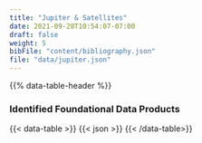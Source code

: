 ```yaml
---
title: "Jupiter & Satellites"
date: 2021-09-28T10:54:07-07:00
draft: false
weight: 5
bibFile: "content/bibliography.json"
file: "data/jupiter.json"
---
```


{{% data-table-header %}}

### Identified Foundational Data Products
{{< data-table >}}
{{< json >}}
{{< /data-table>}}